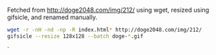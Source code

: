 Fetched from http://doge2048.com/img/212/ using wget, resized using gifsicle,
and renamed manually.

```bash
wget -r -nH -nd -np -R index.html* http://doge2048.com/img/212/
gifsicle --resize 128x128 --batch doge-*.gif
```
`

